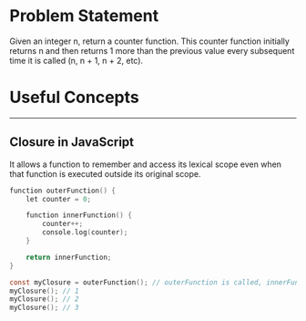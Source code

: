 # Problem Statement
Given an integer n, return a counter function. This counter function initially returns n and then returns 1 more than the previous value every subsequent time it is called (n, n + 1, n + 2, etc).

# Useful Concepts
----------------------------------------------------------------------
## Closure in JavaScript
It allows a function to remember and access its lexical scope even when that function is executed outside its original scope.

```c
function outerFunction() {
    let counter = 0;

    function innerFunction() {
        counter++;
        console.log(counter);
    }

    return innerFunction;
}

const myClosure = outerFunction(); // outerFunction is called, innerFunction is returned
myClosure(); // 1
myClosure(); // 2
myClosure(); // 3
```